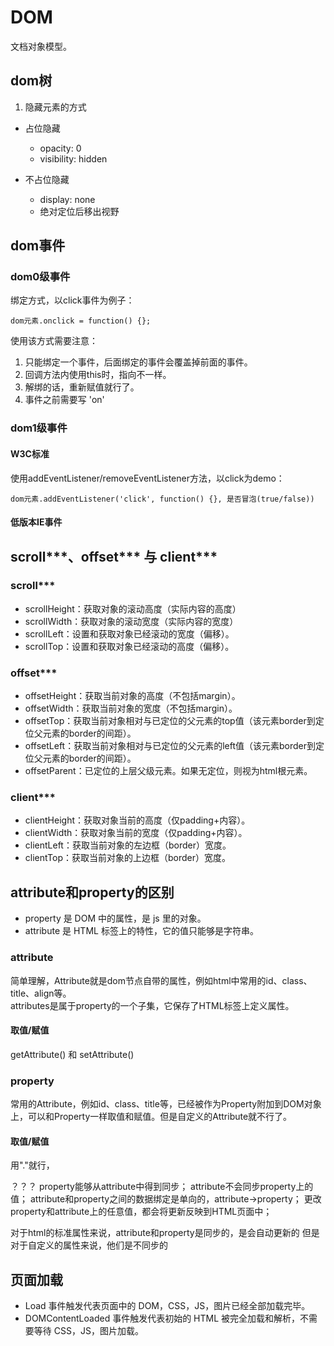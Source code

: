 # DOM
文档对象模型。

## dom树

1. 隐藏元素的方式

+ 占位隐藏
  + opacity: 0
  + visibility: hidden

+ 不占位隐藏
  + display: none
  + 绝对定位后移出视野

## dom事件

### dom0级事件

绑定方式，以click事件为例子：
```
dom元素.onclick = function() {};
```
使用该方式需要注意：
1. 只能绑定一个事件，后面绑定的事件会覆盖掉前面的事件。
2. 回调方法内使用this时，指向不一样。
3. 解绑的话，重新赋值就行了。
4. 事件之前需要写 'on'

### dom1级事件

#### W3C标准
使用addEventListener/removeEventListener方法，以click为demo：
```
dom元素.addEventListener('click', function() {}, 是否冒泡(true/false))
```

#### 低版本IE事件


## scroll***、offset*** 与 client***
### scroll***
+ scrollHeight：获取对象的滚动高度（实际内容的高度）
+ scrollWidth：获取对象的滚动宽度（实际内容的宽度）
+ scrollLeft：设置和获取对象已经滚动的宽度（偏移）。
+ scrollTop：设置和获取对象已经滚动的高度（偏移）。

### offset***
+ offsetHeight：获取当前对象的高度（不包括margin）。
+ offsetWidth：获取当前对象的宽度（不包括margin）。
+ offsetTop：获取当前对象相对与已定位的父元素的top值（该元素border到定位父元素的border的间距）。
+ offsetLeft：获取当前对象相对与已定位的父元素的left值（该元素border到定位父元素的border的间距）。
+ offsetParent：已定位的上层父级元素。如果无定位，则视为html根元素。

### client***
+ clientHeight：获取对象当前的高度（仅padding+内容）。
+ clientWidth：获取对象当前的宽度（仅padding+内容）。
+ clientLeft：获取当前对象的左边框（border）宽度。
+ clientTop：获取当前对象的上边框（border）宽度。

## attribute和property的区别

+ property 是 DOM 中的属性，是 js 里的对象。
+ attribute 是 HTML 标签上的特性，它的值只能够是字符串。

### attribute
简单理解，Attribute就是dom节点自带的属性，例如html中常用的id、class、title、align等。  
attributes是属于property的一个子集，它保存了HTML标签上定义属性。

#### 取值/赋值
getAttribute() 和 setAttribute()

### property
常用的Attribute，例如id、class、title等，已经被作为Property附加到DOM对象上，可以和Property一样取值和赋值。但是自定义的Attribute就不行了。

#### 取值/赋值
用"."就行，

？？？
property能够从attribute中得到同步；
attribute不会同步property上的值；
attribute和property之间的数据绑定是单向的，attribute->property；
更改property和attribute上的任意值，都会将更新反映到HTML页面中；

对于html的标准属性来说，attribute和property是同步的，是会自动更新的
但是对于自定义的属性来说，他们是不同步的

## 页面加载

+ Load 事件触发代表页面中的 DOM，CSS，JS，图片已经全部加载完毕。
+ DOMContentLoaded 事件触发代表初始的 HTML 被完全加载和解析，不需要等待 CSS，JS，图片加载。





































































